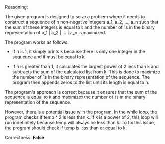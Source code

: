 Reasoning:

The given program is designed to solve a problem where it needs to construct a sequence of n non-negative integers a_1, a_2, ..., a_n such that the sum of these integers is equal to k and the number of 1s in the binary representation of a_1 | a_2 | ... | a_n is maximized.

The program works as follows:

- If n is 1, it simply prints k because there is only one integer in the sequence and it must be equal to k.

- If n is greater than 1, it calculates the largest power of 2 less than k and subtracts the sum of the calculated list from k. This is done to maximize the number of 1s in the binary representation of the sequence. The program then appends zeros to the list until its length is equal to n.

The program's approach is correct because it ensures that the sum of the sequence is equal to k and maximizes the number of 1s in the binary representation of the sequence.

However, there is a potential issue with the program. In the while loop, the program checks if temp * 2 is less than k. If k is a power of 2, this loop will run indefinitely because temp will always be less than k. To fix this issue, the program should check if temp is less than or equal to k.

Correctness: **False**